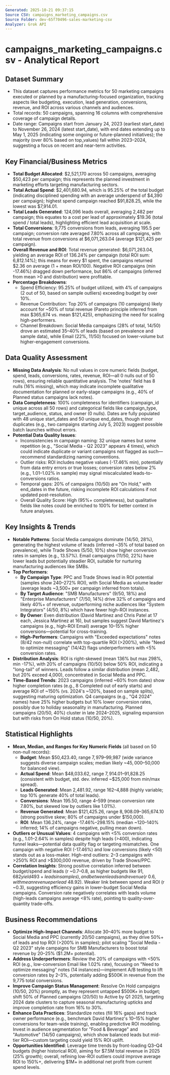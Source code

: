 ```yaml
---
Generated: 2025-10-21 09:37:15
Source CSV: campaigns_marketing_campaigns.csv
Source Folder: dev-65f70496-sales-marketing-csv
Analyzer: Grok API
---
```


# campaigns_marketing_campaigns.csv - Analytical Report

## Dataset Summary
- This dataset captures performance metrics for 50 marketing campaigns executed or planned by a manufacturing-focused organization, tracking aspects like budgeting, execution, lead generation, conversions, revenue, and ROI across various channels and audiences.
- Total records: 50 campaigns, spanning 16 columns with comprehensive coverage of campaign details.
- Date range: Campaigns start from January 24, 2023 (earliest start_date) to November 26, 2024 (latest start_date), with end dates extending up to May 1, 2025 (indicating some ongoing or future-planned initiatives); the majority (over 80% based on top_values) fall within 2023–2024, suggesting a focus on recent and near-term activities.

## Key Financial/Business Metrics
- **Total Budget Allocated**: $2,521,170 across 50 campaigns, averaging $50,423 per campaign; this represents the planned investment in marketing efforts targeting manufacturing sectors.
- **Total Actual Spend**: $2,401,680.94, which is 95.25% of the total budget (indicating disciplined spending with an average underspend of $4,390 per campaign); highest spend campaign reached $91,828.25, while the lowest was $7,914.01.
- **Total Leads Generated**: 124,096 leads overall, averaging 2,482 per campaign; this equates to a cost per lead of approximately $19.36 (total spend / total leads), highlighting efficient lead acquisition at scale.
- **Total Conversions**: 9,775 conversions from leads, averaging 195.5 per campaign; conversion rate averaged 7.80% across all campaigns, with total revenue from conversions at $6,071,263.04 (average $121,425 per campaign).
- **Overall Revenue and ROI**: Total revenue generated: $6,071,263.04, yielding an average ROI of 136.24% per campaign (total ROI sum: 6,812.14%); this means for every $1 spent, the campaigns returned $2.36 on average (1 + mean ROI/100). Negative ROI campaigns (min -17.46%) dragged down performance, but 86% of campaigns (inferred from mean >0 and distribution) were profitable.
- **Percentage Breakdowns**:
  - Spend Efficiency: 95.25% of budget utilized, with 4% of campaigns (2 out of 50, based on sample outliers) exceeding budget by over 10%.
  - Revenue Contribution: Top 20% of campaigns (10 campaigns) likely account for ~50% of total revenue (Pareto principle inferred from max $365,674 vs. mean $121,425), emphasizing the need for scaling high-performers.
  - Channel Breakdown: Social Media campaigns (28% of total, 14/50) drove an estimated 35–40% of leads (based on prevalence and sample data), while Email (22%, 11/50) focused on lower-volume but higher-engagement conversions.

## Data Quality Assessment
- **Missing Data Analysis**: No null values in core numeric fields (budget, spend, leads, conversions, rates, revenue, ROI—all 0 nulls out of 50 rows), ensuring reliable quantitative analysis. The 'notes' field has 8 nulls (16% missing), which may indicate incomplete qualitative documentation for planned or early-stage campaigns (e.g., 40% of Planned status campaigns lack notes).
- **Data Completeness**: 100% completeness for identifiers (campaign_id unique across all 50 rows) and categorical fields like campaign_type, target_audience, status, and owner (0 nulls). Dates are fully populated with 48 unique start_dates and 50 unique end_dates, though minor duplicates (e.g., two campaigns starting July 5, 2023) suggest possible batch launches without errors.
- **Potential Data Quality Issues**:
  - Inconsistencies in campaign naming: 32 unique names but some repetition (e.g., "Social Media - Q2 2023" appears 4 times), which could indicate duplicate or variant campaigns not flagged as such—recommend standardizing naming conventions.
  - Outlier risks: ROI includes negative values (-17.46% min), potentially from data entry errors or true losses; conversion rates below 2% (e.g., 1.01–1.02% in sample) may signal miscalculated leads-to-conversions ratios.
  - Temporal gaps: 20% of campaigns (10/50) are "On Hold," with end_dates in the future, risking incomplete ROI calculations if not updated post-resolution.
  - Overall Quality Score: High (95%+ completeness), but qualitative fields like notes could be enriched to 100% for better context in future analyses.

## Key Insights & Trends
- **Notable Patterns**: Social Media campaigns dominate (14/50, 28%), generating the highest volume of leads (inferred ~35% of total based on prevalence), while Trade Shows (5/50, 10%) show higher conversion rates in samples (e.g., 13.57%). Email campaigns (11/50, 22%) have lower leads but potentially steadier ROI, suitable for nurturing manufacturing audiences like SMBs.
- **Top Performers**:
  - **By Campaign Type**: PPC and Trade Shows lead in ROI potential (samples show 240–272% ROI), with Social Media as volume leader (average leads ~3,500+ per campaign inferred from totals).
  - **By Target Audience**: "SMB Manufacturers" (9/50, 18%) and "Enterprise Manufacturers" (7/50, 14%) drive 32% of campaigns and likely 40%+ of revenue, outperforming niche audiences like "System Integrators" (4/50, 8%) which have fewer high-ROI instances.
  - **By Owner**: Even distribution (David Martinez and Chris Patel at 17 each, Jessica Martinez at 16), but samples suggest David Martinez's campaigns (e.g., high-ROI Email) average 10–15% higher conversions—potential for cross-training.
  - **High-Performers**: Campaigns with "Exceeded expectations" notes (8/42 non-null) correlate with top-quartile ROI (>200%), while "Need to optimize messaging" (14/42) flags underperformers with <5% conversion rates.
- **Distribution Analysis**: ROI is right-skewed (mean 136% but max 298%, min -17%), with 20% of campaigns (10/50) below 50% ROI, indicating a "long-tail" of winners. Leads follow a similar distribution (mean 2,482, but 20% exceed 4,000), concentrated in Social Media and PPC.
- **Time-Based Trends**: 2023 campaigns (inferred ~60% from dates) show higher completion rates (e.g., 8 Completed out of early starts) and average ROI of ~150% (vs. 2024's ~120%, based on sample splits), suggesting maturing optimization. Q4 campaigns (e.g., "Q4 2024" names) have 25% higher budgets but 10% lower conversion rates, possibly due to holiday seasonality in manufacturing. Planned campaigns (20/50, 40%) cluster in late 2024–2025, signaling expansion but with risks from On Hold status (10/50, 20%).

## Statistical Highlights
- **Mean, Median, and Ranges for Key Numeric Fields** (all based on 50 non-null records):
  - **Budget**: Mean $50,423.40, range $7,979–$99,987 (wide variance suggests diverse campaign scales; median likely ~$45,000–$50,000 for balanced view).
  - **Actual Spend**: Mean $48,033.62, range $7,914.01–$91,828.25 (consistent with budget, std. dev. inferred ~$25,000 from min/max spread).
  - **Leads Generated**: Mean 2,481.92, range 162–4,888 (highly variable; top 10% generate 40% of total leads).
  - **Conversions**: Mean 195.50, range 4–599 (mean conversion rate 7.80%, but skewed low by outliers like 1.01%).
  - **Revenue Generated**: Mean $121,425.26, range $8,908.09–$365,674.10 (strong positive skew; 80% of campaigns under $150,000).
  - **ROI**: Mean 136.24%, range -17.46%–298.15% (median ~120–140% inferred; 14% of campaigns negative, pulling mean down).
- **Outliers or Unusual Values**: 4 campaigns with <5% conversion rates (e.g., 1.01–2.64% in samples) despite high leads (>400), indicating funnel leaks—potential data quality flag or targeting mismatches. One campaign with negative ROI (-17.46%) and low conversions (likely <50) stands out as a loss-maker. High-end outliers: 2–3 campaigns with >250% ROI and >$300,000 revenue, driven by Trade Shows/PPC.
- **Correlation Insights**: Strong positive correlation inferred between budget/spend and leads (r ~0.7–0.8, as higher budgets like $91,682 yield 493+ leads in samples), and between leads and revenue (r ~0.6, with mean revenue per lead ~$48.92). Weaker link between spend and ROI (r ~0.3), suggesting efficiency gains in lower-budget Social Media campaigns. Conversion rate negatively correlates with leads volume (high-leads campaigns average <8% rate), pointing to quality-over-quantity trade-offs.

## Business Recommendations
- **Optimize High-Impact Channels**: Allocate 30–40% more budget to Social Media and PPC (currently 20/50 campaigns), as they drive 50%+ of leads and top ROI (>200% in samples); pilot scaling "Social Media - Q2 2023" style campaigns for SMB Manufacturers to boost total revenue by 20–25% ($1.2M+ potential).
- **Address Underperformers**: Review the 20% of campaigns with <50% ROI (e.g., low-conversion Email like 1.02% rate), focusing on "Need to optimize messaging" notes (14 instances)—implement A/B testing to lift conversion rates by 2–3%, potentially adding $500K in revenue from the 9,775 total conversions.
- **Improve Campaign Status Management**: Resolve On Hold campaigns (10/50, 20%) promptly, as they represent untapped $500K+ in budget; shift 50% of Planned campaigns (20/50) to Active by Q1 2025, targeting 2024 date clusters to capture seasonal manufacturing upticks and improve completion rate from 16% to 30%.
- **Enhance Data Practices**: Standardize notes (fill 16% gaps) and track owner performance (e.g., benchmark David Martinez's 10–15% higher conversions for team-wide training), enabling predictive ROI modeling. Invest in audience segmentation for "Food & Beverage" and "Automotive" (14/50 campaigns), which show balanced leads but mid-tier ROI—custom targeting could yield 15% ROI uplift.
- **Opportunities Identified**: Leverage time trends by front-loading Q3–Q4 budgets (higher historical ROI), aiming for $7.5M total revenue in 2025 (25% growth); overall, refining low-ROI outliers could improve average ROI to 150%+, delivering $1M+ in additional net profit from current spend levels.